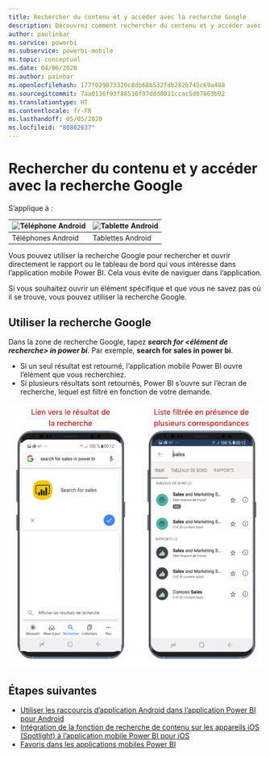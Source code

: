 ```yaml
---
title: Rechercher du contenu et y accéder avec la recherche Google
description: Découvrez comment rechercher du contenu et y accéder avec la recherche Google.
author: paulinbar
ms.service: powerbi
ms.subservice: powerbi-mobile
ms.topic: conceptual
ms.date: 04/06/2020
ms.author: painbar
ms.openlocfilehash: 177f029073320c8db68b532fdb282b745c69a408
ms.sourcegitcommit: 7aa0136f93f88516f97ddd8031ccac5d07863b92
ms.translationtype: HT
ms.contentlocale: fr-FR
ms.lasthandoff: 05/05/2020
ms.locfileid: "80802637"
---
```

# <a name="find-and-access-your-content-with-google-search"></a>Rechercher du contenu et y accéder avec la recherche Google

S’applique à :

| ![Téléphone Android](./media/mobile-app-find-access-google-search/android-logo-40-px.png) | ![Tablette Android](./media/mobile-app-find-access-google-search/android-logo-40-px.png) |
|:--- |:--- |
| Téléphones Android |Tablettes Android |

Vous pouvez utiliser la recherche Google pour rechercher et ouvrir directement le rapport ou le tableau de bord qui vous intéresse dans l’application mobile Power BI. Cela vous évite de naviguer dans l’application.

Si vous souhaitez ouvrir un élément spécifique et que vous ne savez pas où il se trouve, vous pouvez utiliser la recherche Google.

## <a name="search-using-google-search"></a>Utiliser la recherche Google

Dans la zone de recherche Google, tapez ***search for &lt;élément de recherche&gt; in power bi***. Par exemple, **search for sales in power bi**.

* Si un seul résultat est retourné, l’application mobile Power BI ouvre l’élément que vous recherchiez.
* Si plusieurs résultats sont retournés, Power BI s’ouvre sur l’écran de recherche, lequel est filtré en fonction de votre demande.

![Résultat de la recherche Google dans l’application mobile Power BI pour Android](media/mobile-app-find-access-google-search/mobile-google-search.png)

## <a name="next-steps"></a>Étapes suivantes
* [Utiliser les raccourcis d’application Android dans l’application Power BI pour Android](mobile-app-quick-access-shortcuts.md)
* [Intégration de la fonction de recherche de contenu sur les appareils iOS (Spotlight) à l’application mobile Power BI pour iOS](mobile-apps-ios-search-integration.md)
* [Favoris dans les applications mobiles Power BI](mobile-apps-favorites.md)

